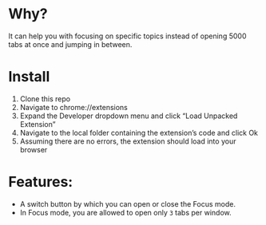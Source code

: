 # Why?

It can help you with focusing on specific topics instead of opening 5000 tabs at once and jumping in between.

# Install

1. Clone this repo
2. Navigate to chrome://extensions
3. Expand the Developer dropdown menu and click “Load Unpacked Extension”
4. Navigate to the local folder containing the extension’s code and click Ok
5. Assuming there are no errors, the extension should load into your browser

# Features:

* A switch button by which you can open or close the Focus mode.
* In Focus mode, you are allowed to open only `3` tabs per window.
